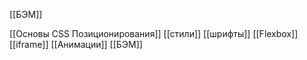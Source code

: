 
[[БЭМ]]

[[Основы CSS Позиционирования]]
[[стили]]
[[шрифты]]
[[Flexbox]]
[[iframe]]
[[Анимации]]
[[БЭМ]]